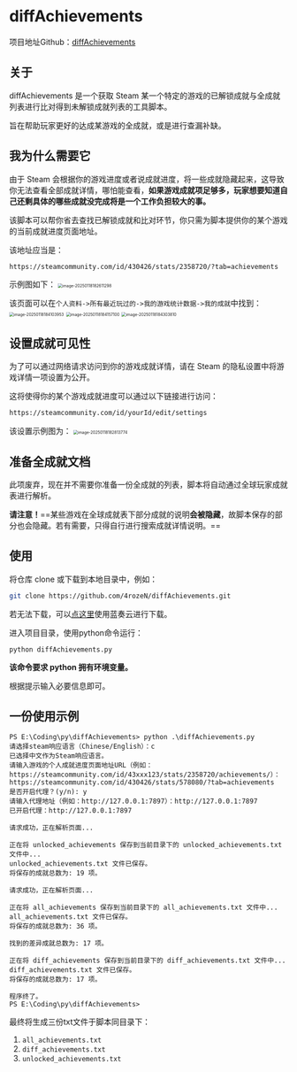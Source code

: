 # diffAchievements

项目地址Github：[diffAchievements](https://github.com/4rozeN/diffAchievements)

## 关于

diffAchievements 是一个获取 Steam 某一个特定的游戏的已解锁成就与全成就列表进行比对得到未解锁成就列表的工具脚本。

旨在帮助玩家更好的达成某游戏的全成就，或是进行查漏补缺。

## 我为什么需要它

由于 Steam 会根据你的游戏进度或者说成就进度，将一些成就隐藏起来，这导致你无法查看全部成就详情，哪怕能查看，**如果游戏成就项足够多，玩家想要知道自己还剩具体的哪些成就没完成将是一个工作负担较大的事。**

该脚本可以帮你省去查找已解锁成就和比对环节，你只需为脚本提供你的某个游戏的当前成就进度页面地址。

该地址应当是：

```bash
https://steamcommunity.com/id/430426/stats/2358720/?tab=achievements
```

示例图如下：
<img src="https://gitee.com/CSJ021005/f0ur_lin_-picgo/raw/master/202501181826412.png" alt="image-20250118182611298" style="zoom:50%;" />

该页面可以在`个人资料->所有最近玩过的->我的游戏统计数据->我的成就`中找到：
<img src="https://gitee.com/CSJ021005/f0ur_lin_-picgo/raw/master/202501181841996.png" alt="image-20250118184103953" style="zoom:50%;" />
<img src="https://gitee.com/CSJ021005/f0ur_lin_-picgo/raw/master/202501181841155.png" alt="image-20250118184157100" style="zoom:50%;" />
<img src="https://gitee.com/CSJ021005/f0ur_lin_-picgo/raw/master/202501181843856.png" alt="image-20250118184303810" style="zoom:50%;" />

## 设置成就可见性

为了可以通过网络请求访问到你的游戏成就详情，请在 Steam 的隐私设置中将游戏详情一项设置为公开。

这将使得你的某个游戏成就进度可以通过以下链接进行访问：

```bash
https://steamcommunity.com/id/yourId/edit/settings
```

该设置示例图为：
<img src="https://gitee.com/CSJ021005/f0ur_lin_-picgo/raw/master/202501181828813.png" alt="image-20250118182813774" style="zoom:50%;" />

## 准备全成就文档

此项废弃，现在并不需要你准备一份全成就的列表，脚本将自动通过全球玩家成就表进行解析。

**请注意！**==某些游戏在全球成就表下部分成就的说明**会被隐藏**，故脚本保存的部分也会隐藏。若有需要，只得自行进行搜索成就详情说明。==

## 使用

将仓库 clone 或下载到本地目录中，例如：

```bash
git clone https://github.com/4rozeN/diffAchievements.git
```

若无法下载，可以[点这里](https://wwte.lanzouu.com/i1Xyv2la600f)使用蓝奏云进行下载。

进入项目目录，使用python命令运行：

```shell
python diffAchievements.py
```

**该命令要求 python 拥有环境变量。**

根据提示输入必要信息即可。

## 一份使用示例

```shell
PS E:\Coding\py\diffAchievements> python .\diffAchievements.py
请选择steam响应语言（Chinese/English）：c
已选择中文作为Steam响应语言。
请输入游戏的个人成就进度页面地址URL（例如：https://steamcommunity.com/id/43xxx123/stats/2358720/achievements/）：https://steamcommunity.com/id/430426/stats/578080/?tab=achievements
是否开启代理？(y/n): y
请输入代理地址（例如：http://127.0.0.1:7897）：http://127.0.0.1:7897
已开启代理：http://127.0.0.1:7897

请求成功，正在解析页面...

正在将 unlocked_achievements 保存到当前目录下的 unlocked_achievements.txt 文件中...
unlocked_achievements.txt 文件已保存。
将保存的成就总数为: 19 项。

请求成功，正在解析页面...

正在将 all_achievements 保存到当前目录下的 all_achievements.txt 文件中...
all_achievements.txt 文件已保存。
将保存的成就总数为: 36 项。

找到的差异成就总数为: 17 项。

正在将 diff_achievements 保存到当前目录下的 diff_achievements.txt 文件中...
diff_achievements.txt 文件已保存。
将保存的成就总数为: 17 项。

程序终了。
PS E:\Coding\py\diffAchievements>
```

最终将生成三份txt文件于脚本同目录下：

1. `all_achievements.txt`
2. `diff_achievements.txt`
3. `unlocked_achievements.txt`

